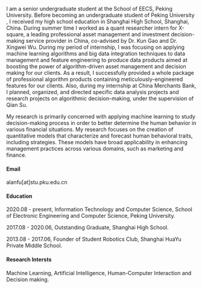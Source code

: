 I am a senior undergraduate student at the School of EECS, Peking University. Before becoming an undergraduate student of Peking University , I received my high school education in Shanghai High School, Shanghai, China. During summer time I worked as a quant researcher intern for X-square, a leading professional asset management and investment decision-making service provider in China, co-advised by Dr. Kun Gao and Dr. Xingwei Wu. During my period of internship, I was focusing on applying machine learning algorithms and big data integration techniques to data management and feature engineering to produce data products aimed at boosting the power of algorithm-driven asset management and decision making for our clients. As a result, I successfully provided a whole package of professional algorithm products containing meticulously-engineered features for our clients. Also, during my internship at China Merchants Bank, I planned, organized, and directed specific data analysis projects and research projects on algorithmic decision-making, under the supervision of Qian Su.


My research is primarily concerned with applying machine learning to study decision-making process in order to better determine the human behavior in various financial situations. My research focuses on the creation of quantitative models that characterize and forecast human behavioral traits, including strategies. These models have broad applicability in enhancing management practices across various domains, such as marketing and finance.

#### Email
alanfu[at]stu.pku.edu.cn

#### Education
2020.08 - present, Information Technology and Computer Science, School of Electronic Engineering and Computer Science, Peking University.

2017.08 - 2020.06, Outstanding Graduate, Shanghai High School.

2013.08 - 2017.06, Founder of Student Robotics Club, Shanghai HuaYu Private Middle School.

#### Research Intersts
Machine Learning, Artificial Intelligence, Human-Computer Interaction and Decision making.
